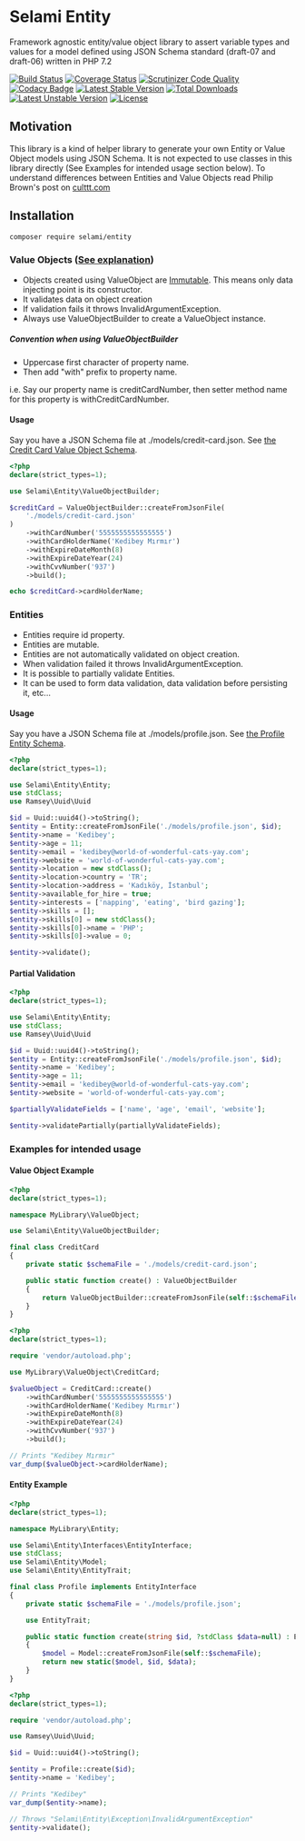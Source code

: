 # Selami Entity

Framework agnostic entity/value object library to assert variable types and values for a model defined using JSON Schema standard (draft-07 and draft-06) written in PHP 7.2

[![Build Status](https://api.travis-ci.org/selamiphp/entity.svg?branch=master)](https://travis-ci.org/selamiphp/entity) [![Coverage Status](https://coveralls.io/repos/github/selamiphp/entity/badge.svg?branch=master)](https://coveralls.io/github/selamiphp/entity?branch=master) [![Scrutinizer Code Quality](https://scrutinizer-ci.com/g/selamiphp/entity/badges/quality-score.png?b=master)](https://scrutinizer-ci.com/g/selamiphp/entity/) [![Codacy Badge](https://api.codacy.com/project/badge/Grade/d564565dbc754376a9d022731ec1af75)](https://www.codacy.com/app/mehmet/entity?utm_source=github.com&amp;utm_medium=referral&amp;utm_content=selamiphp/entity&amp;utm_campaign=Badge_Grade) [![Latest Stable Version](https://poser.pugx.org/selami/entity/v/stable)](https://packagist.org/packages/selami/entity) [![Total Downloads](https://poser.pugx.org/selami/entity/downloads)](https://packagist.org/packages/selami/entity) [![Latest Unstable Version](https://poser.pugx.org/selami/entity/v/unstable)](https://packagist.org/packages/selami/entity) [![License](https://poser.pugx.org/selami/entity/license)](https://packagist.org/packages/selami/entity)


## Motivation

This library is a kind of helper library to generate your own Entity or Value Object models using JSON Schema. It is not expected to use classes in this library directly (See Examples for intended usage section below). To understand differences between Entities and Value Objects read Philip Brown's post on [culttt.com](https://www.culttt.com/2014/04/30/difference-entities-value-objects/)


## Installation 

```bash
composer require selami/entity
```


### Value Objects ([See explanation](https://martinfowler.com/bliki/ValueObject.html))

- Objects created using ValueObject are [Immutable](https://en.wikipedia.org/wiki/Immutable_object). This means only data injecting point is its constructor. 
- It validates data on object creation
- If validation fails it throws InvalidArgumentException.
- Always use ValueObjectBuilder to create a ValueObject instance. 


##### Convention when using ValueObjectBuilder

- Uppercase first character of property name.
- Then add "with" prefix to property name.

i.e. Say our property name is creditCardNumber, then setter method name for this property is withCreditCardNumber.

#### Usage

Say you have a JSON Schema file at ./models/credit-card.json. See [the Credit Card Value Object Schema](https://github.com/selamiphp/entity/blob/master/tests/resources/test-schema-credit-card-value-object.json). 


```php
<?php
declare(strict_types=1);

use Selami\Entity\ValueObjectBuilder;

$creditCard = ValueObjectBuilder::createFromJsonFile(
	'./models/credit-card.json'
)
	->withCardNumber('5555555555555555')
	->withCardHolderName('Kedibey Mırmır')
	->withExpireDateMonth(8)
	->withExpireDateYear(24)
	->withCvvNumber('937')
	->build();

echo $creditCard->cardHolderName;

```

### Entities

- Entities require id property.
- Entities are mutable.
- Entities are not automatically validated on object creation.
- When validation failed it throws InvalidArgumentException.
- It is possible to partially validate Entities.
- It can be used to form data validation, data validation before persisting it, etc...

#### Usage

Say you have a JSON Schema file at ./models/profile.json. See [the Profile Entity Schema](https://github.com/selamiphp/entity/blob/master/tests/resources/test-schema-value-object.json).

```php
<?php
declare(strict_types=1);

use Selami\Entity\Entity;
use stdClass;
use Ramsey\Uuid\Uuid

$id = Uuid::uuid4()->toString();
$entity = Entity::createFromJsonFile('./models/profile.json', $id);
$entity->name = 'Kedibey';
$entity->age = 11;
$entity->email = 'kedibey@world-of-wonderful-cats-yay.com';
$entity->website = 'world-of-wonderful-cats-yay.com';
$entity->location = new stdClass();
$entity->location->country = 'TR';
$entity->location->address = 'Kadıköy, İstanbul';
$entity->available_for_hire = true;
$entity->interests = ['napping', 'eating', 'bird gazing'];
$entity->skills = [];
$entity->skills[0] = new stdClass();
$entity->skills[0]->name = 'PHP';
$entity->skills[0]->value = 0;

$entity->validate();
```

#### Partial Validation

```php
<?php
declare(strict_types=1);

use Selami\Entity\Entity;
use stdClass;
use Ramsey\Uuid\Uuid

$id = Uuid::uuid4()->toString();
$entity = Entity::createFromJsonFile('./models/profile.json', $id);
$entity->name = 'Kedibey';
$entity->age = 11;
$entity->email = 'kedibey@world-of-wonderful-cats-yay.com';
$entity->website = 'world-of-wonderful-cats-yay.com';

$partiallyValidateFields = ['name', 'age', 'email', 'website'];

$entity->validatePartially(partiallyValidateFields);
```


### Examples for intended usage

#### Value Object Example

```php
<?php
declare(strict_types=1);

namespace MyLibrary\ValueObject;

use Selami\Entity\ValueObjectBuilder;

final class CreditCard
{
    private static $schemaFile = './models/credit-card.json';

    public static function create() : ValueObjectBuilder
    {
        return ValueObjectBuilder::createFromJsonFile(self::$schemaFile);
    }
}
```

```php
<?php
declare(strict_types=1);

require 'vendor/autoload.php';

use MyLibrary\ValueObject\CreditCard;

$valueObject = CreditCard::create()
    ->withCardNumber('5555555555555555')
    ->withCardHolderName('Kedibey Mırmır')
    ->withExpireDateMonth(8)
    ->withExpireDateYear(24)
    ->withCvvNumber('937')
    ->build();

// Prints "Kedibey Mırmır"
var_dump($valueObject->cardHolderName);
```


#### Entity Example

```php
<?php
declare(strict_types=1);

namespace MyLibrary\Entity;

use Selami\Entity\Interfaces\EntityInterface;
use stdClass;
use Selami\Entity\Model;
use Selami\Entity\EntityTrait;

final class Profile implements EntityInterface
{
	private static $schemaFile = './models/profile.json';

	use EntityTrait;

	public static function create(string $id, ?stdClass $data=null) : EntityInterface
	{
		$model = Model::createFromJsonFile(self::$schemaFile);
		return new static($model, $id, $data);
	}
}

```

```php
<?php
declare(strict_types=1);

require 'vendor/autoload.php';

use Ramsey\Uuid\Uuid;

$id = Uuid::uuid4()->toString();

$entity = Profile::create($id);
$entity->name = 'Kedibey';

// Prints "Kedibey"
var_dump($entity->name);

// Throws "Selami\Entity\Exception\InvalidArgumentException"
$entity->validate();
